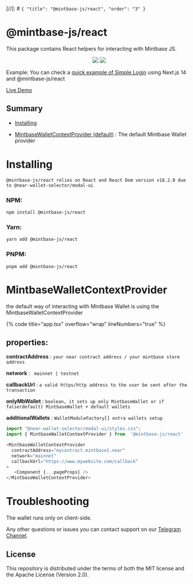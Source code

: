 [//]: # `{ "title": "@mintbase-js/react", "order": "3" }`

# @mintbase-js/react

This package contains React helpers for interacting with Mintbase JS.

<p  align="center">

<img  src='https://img.shields.io/npm/dw/@mintbase-js/react'  />

<img  src='https://img.shields.io/bundlephobia/min/@mintbase-js/react'>

</p>

Example:
You can check a [quick example of Simple Login](https://github.com/Mintbase/examples/tree/main/starter) using Next.js 14 and @mintbase-js/react


[Live Demo](https://mintbase-starter.vercel.app/)

## Summary

- [Installing](#Installing)

- [MintbaseWalletContextProvider (default)](#mintbasewalletcontextprovider) : The default Mintbase Wallet provider


# Installing

`@mintbase-js/react relies on React and React Dom version v18.2.0 due to @near-wallet-selector/modal-ui`

### NPM:

```
npm install @mintbase-js/react
```

### Yarn:

```
yarn add @mintbase-js/react
```

### PNPM:

```
pnpm add @mintbase-js/react
```

# MintbaseWalletContextProvider

the default way of interacting with Mintbase Wallet is using the MintbaseWalletContextProvider

{% code title="app.tsx" overflow="wrap" lineNumbers="true" %}

## properties:

**contractAddress** : `your near contract address / your mintbase store address`

**network** : ` mainnet | testnet`

**callbackUrl** : `a valid https/http address to the user be sent after the transaction`

**onlyMbWallet** : `boolean, it sets up only MintbaseWallet or if false(default) MintbaseWallet + default wallets`

**additionalWallets** : `WalletModuleFactory[] extra wallets setup`

```typescript
import "@near-wallet-selector/modal-ui/styles.css";
import { MintbaseWalletContextProvider } from  '@mintbase-js/react'

<MintbaseWalletContextProvider
  contractAddress="mycontract.mintbase1.near"
  network="mainnet"
  callbackUrl="https://www.mywebsite.com/callback"
>
   <Component {...pageProps} />
</MintbaseWalletContextProvider>

```

# Troubleshooting
The wallet runs only on client-side.

Any other questions or issues you can contact support on our [Telegram Channel](https://telegram.me/mintdev).


## License

This repository is distributed under the terms of both the MIT license and the Apache License (Version 2.0).